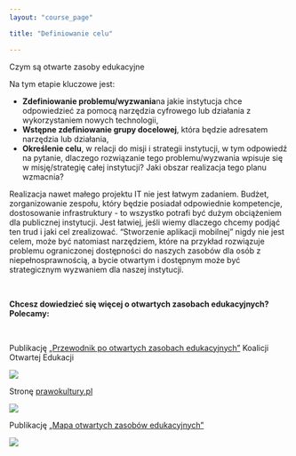 ```yaml
---
layout: "course_page"

title: "Definiowanie celu"

---
```


<div class="text-center screen-title">
Czym są otwarte zasoby edukacyjne
</div>

<div class="screen-content">
  <p>Na tym etapie kluczowe jest:</p>
  <p>
  <ul>
<li class="bullet"><strong>Zdefiniowanie problemu/wyzwania</strong>na jakie instytucja chce odpowiedzieć za pomocą narzędzia cyfrowego lub działania z wykorzystaniem nowych technologii,</li>
<li class="bullet"><strong>Wstępne zdefiniowanie grupy docelowej</strong>, która będzie adresatem narzędzia lub działania,</li>
<li class="bullet"><strong>Określenie celu</strong>, w relacji do misji i strategii instytucji, w tym odpowiedź na pytanie, dlaczego rozwiązanie tego problemu/wyzwania wpisuje się w misję/strategię całej instytucji? Jaki obszar realizacja tego planu wzmacnia?
</li>
 </ul>
  </p>
<p>
Realizacja nawet małego projektu IT nie jest łatwym zadaniem. Budżet, zorganizowanie zespołu, który będzie posiadał odpowiednie kompetencje, dostosowanie infrastruktury - to wszystko potrafi być dużym obciążeniem dla publicznej instytucji. Jest łatwiej, jeśli wiemy dlaczego chcemy podjąć ten trud i jaki cel zrealizować. “Stworzenie aplikacji mobilnej” nigdy nie jest celem, może być natomiast narzędziem, które na przykład rozwiązuje problemu ograniczonej dostępności do naszych zasobów dla osób z niepełnosprawnością, a bycie otwartym i dostępnym może być strategicznym wyzwaniem dla naszej instytucji. 
</p>
&nbsp;
<p>
  <strong>Chcesz dowiedzieć się więcej o otwartych zasobach edukacyjnych?<br/> Polecamy:</strong>
 </p> 
 &nbsp;
<div class="row">
<div class="col-md-4 col-xs-12">
  <p>
    Publikację <a class="content-link" target="_blank" href="http://koed.org.pl/wp-content/uploads/2014/05/OER_handbook_v5_online1.pdf"> &bdquo;Przewodnik po otwartych zasobach edukacyjnych&rdquo;</a> Koalicji Otwartej Edukacji
  </p>
 <a href="http://koed.org.pl/wp-content/uploads/2014/05/OER_handbook_v5_online1.pdf" target="_blank"><img src="{{ site.baseurl }}/img/przewodnik_oze.png"></a>
</div>
<div class="col-md-4 col-xs-12">
  <p>
    Stronę <a class="content-link" target="_blank" href="http://prawokultury.pl/publikacje/wolne-licencje/">prawokultury.pl</a>
    </p>
 <a href="http://prawokultury.pl/publikacje/wolne-licencje/"><img src="{{ site.baseurl }}/img/prawo_kultury_logo.png"></a> 
</div> 

<div class="col-md-4 col-xs-12">
<p>
  Publikację <a class="content-link" target="_blank" href="https://men.gov.pl/wp-content/uploads/2013/07/mapa_oze.pdf"> &bdquo;Mapa otwartych zasobów edukacyjnych&rdquo;</a>
  </p>
 <a href="https://men.gov.pl/wp-content/uploads/2013/07/mapa_oze.pdf"><img src="{{ site.baseurl }}/img/mapa_oze.png"></a>
</div> 
</div>  
